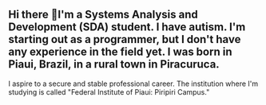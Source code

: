 ## Hi there 👋I'm a Systems Analysis and Development (SDA) student. I have autism. I'm starting out as a programmer, but I don't have any experience in the field yet. I was born in Piaui, Brazil, in a rural town in Piracuruca.
I aspire to a secure and stable professional career.
The institution where I'm studying is called "Federal Institute of Piaui: Piripiri Campus."

<!--
**RogerPierre/RogerPierre** is a ✨ _special_ ✨ repository because its `README.md` (this file) appears on your GitHub profile.

Here are some ideas to get you started:

- 🔭 I’m currently working on ...
- 🌱 I’m currently learning ...
- 👯 I’m looking to collaborate on ...
- 🤔 I’m looking for help with ...
- 💬 Ask me about ...
- 📫 How to reach me: ...
- 😄 Pronouns: ...
- ⚡ Fun fact: ...
-->
